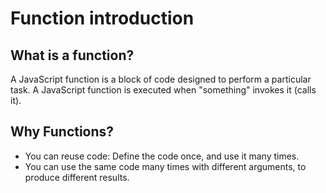 # Function introduction

## What is a function?

A JavaScript function is a block of code designed to perform a particular task. A JavaScript function is executed when "something" invokes it (calls it).

## Why Functions?

- You can reuse code: Define the code once, and use it many times.
- You can use the same code many times with different arguments, to produce different results.

